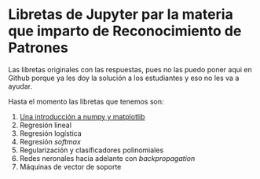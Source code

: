 # Libretas de Jupyter par la materia que imparto de Reconocimiento de Patrones

Las libretas originales con las respuestas, pues no las puedo poner aqui en Github porque ya les doy la solución a los estudiantes y eso no les va a ayudar.

Hasta el momento las libretas que tenemos son:

1. [Una introducción a numpy y matplotlib](https://github.com/juliowaissman/libretasRdP/blob/master/intro_numpy/Introducción%20a%20Numpy%20y%20Matplotlib.ipynb)
2. Regresión lineal
3. Regresión logística
4. Regresión *softmax*
5. Regularización y clasificadores polinomiales
6. Redes neronales hacia adelante con *backpropagation*
7. Máquinas de vector de soporte


